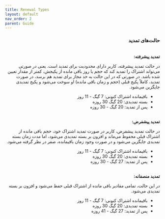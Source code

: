 ```yaml
---
title: Renewal Types
layout: default
nav_order: 2
parent: Guide
---
```


<head>
    <meta charset="utf-8">
    <link rel="stylesheet" href="style.css">
</head>
<div dir="rtl">

<h3>حالت‌های تمدید</h3>
<br>
<b>تمدید پیشرفته:</b>
<p>در حالت تمدید پیشرفته، کاربر دارای محدودیت برای تمدید است. یعنی در صورتی می‌تواند اشتراک را تمدید کند که حجم یا روز باقی مانده از پکیجش، کمتر از مقدار تعیین شده باشد. در صورتی که در این حالت به حد مجاز برای تمدید هم برسد، در صورت تمدید، کاملاً پکیج قبلی (حجم و زمان باقی مانده) او سوخت می‌شود و پکیج تمدیدی جایگزین می‌شود.</p>
<ul>
    <li>باقیمانده اشتراک کنونی: 7 گیگ - 11 روز</li>
    <li>بسته تمدیدی: 20 گیگ 30 روزه</li>
    <li>پس از تمدید: 20 گیگ - 30 روزه</li>
</ul>

<br>
<b>تمدید پیشفرض:</b>
<p>در حالت تمدید پیشفرض، کاربر در صورت تمدید اشتراک خود، حجم باقی مانده از اشتراک قبلی محفوظ می‌ماند و افزون بر بسته تمدیدی می‌شود، اما مدت زمان بسته تمدیدی جایگزین می‌شود و در صورت وجود زمان باقیمانده، صفر در نظر گرفته می‌شود.</p>
<ul>
    <li>باقیمانده اشتراک کنونی: 7 گیگ - 11 روز</li>
    <li>بسته تمدیدی: 20 گیگ 30 روزه</li>
    <li>پس از تمدید: 27 گیگ - 30 روزه</li>
</ul>

<br>
<b>تمدید منصفانه:</b>
<p>در این حالت، تمامی مقادیر باقی مانده از اشتراک قبلی حفظ می‌شود و افزون بر بسته تمدیدی می‌شود.</p>
<ul>
    <li>باقیمانده اشتراک کنونی: 7 گیگ - 11 روز</li>
    <li>بسته تمدیدی: 20 گیگ 30 روزه</li>
    <li>پس از تمدید: 27 گیگ - 41 روزه</li>
</ul>

</div>
